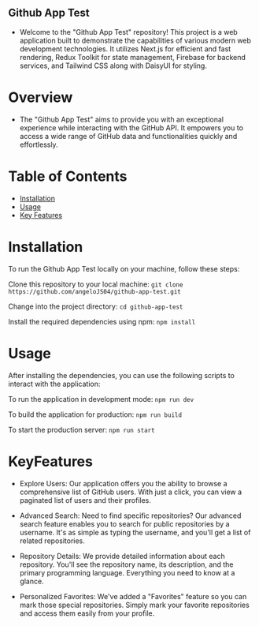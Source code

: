 

## Github App Test

* Welcome to the "Github App Test" repository! This project is a web application built to demonstrate the capabilities of various modern web development technologies. It utilizes Next.js for efficient and fast rendering, Redux Toolkit for state management, Firebase for backend services, and Tailwind CSS along with DaisyUI for styling.

# Overview
* The "Github App Test" aims to provide you with an exceptional experience while interacting with the GitHub API. It empowers you to access a wide range of GitHub data and functionalities quickly and effortlessly.

# Table of Contents

- [Installation](#installation)
- [Usage](#usage)
- [Key Features](#KeyFeatures)

# Installation
To run the Github App Test locally on your machine, follow these steps:

Clone this repository to your local machine:
`git clone https://github.com/angeloJS04/github-app-test.git`

Change into the project directory:
`cd github-app-test`

Install the required dependencies using npm:
`npm install`

# Usage
After installing the dependencies, you can use the following scripts to interact with the application:

To run the application in development mode:
`npm run dev`

To build the application for production:
`npm run build`

To start the production server:
`npm run start`

# KeyFeatures
* Explore Users: Our application offers you the ability to browse a comprehensive list of GitHub users. With just a click, you can view a paginated list of users and their profiles.

* Advanced Search: Need to find specific repositories? Our advanced search feature enables you to search for public repositories by a username. It's as simple as typing the username, and you'll get a list of related repositories.

* Repository Details: We provide detailed information about each repository. You'll see the repository name, its description, and the primary programming language. Everything you need to know at a glance.

* Personalized Favorites: We've added a "Favorites" feature so you can mark those special repositories. Simply mark your favorite repositories and access them easily from your profile.



